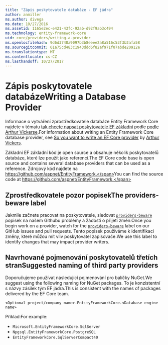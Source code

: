 ```yaml
---
title: "Zápis poskytovatele databáze - EF jádra"
author: anmiller
ms.author: divega
ms.date: 10/27/2016
ms.assetid: 1165e2ec-e421-43fc-92ab-d92f9ab3c494
ms.technology: entity-framework-core
uid: core/providers/writing-a-provider
ms.openlocfilehash: 9d6d3748a9097b3b8eeee2a8a516c53f3b2afa58
ms.sourcegitcommit: 01a75cd483c1943ddd6f82af971f07abde20912e
ms.translationtype: MT
ms.contentlocale: cs-CZ
ms.lasthandoff: 10/27/2017
---
```

# <a name="writing-a-database-provider"></a><span data-ttu-id="b09c1-102">Zápis poskytovatele databáze</span><span class="sxs-lookup"><span data-stu-id="b09c1-102">Writing a Database Provider</span></span>

<span data-ttu-id="b09c1-103">Informace o vytváření zprostředkovatele databáze Entity Framework Core najdete v tématu [tak chcete napsat poskytovatele EF základní](https://blog.oneunicorn.com/2016/11/11/so-you-want-to-write-an-ef-core-provider/) podle [podle Arthur Vickerse](https://github.com/ajcvickers).</span><span class="sxs-lookup"><span data-stu-id="b09c1-103">For information about writing an Entity Framework Core database provider, see [So you want to write an EF Core provider](https://blog.oneunicorn.com/2016/11/11/so-you-want-to-write-an-ef-core-provider/) by [Arthur Vickers](https://github.com/ajcvickers).</span></span>

<span data-ttu-id="b09c1-104">Základní EF základní kód je open source a obsahuje několik poskytovatelů databáze, které lze použít jako referenci.</span><span class="sxs-lookup"><span data-stu-id="b09c1-104">The EF Core code base is open source and contains several database providers that can be used as a reference.</span></span> <span data-ttu-id="b09c1-105">Zdrojový kód najdete na https://github.com/aspnet/EntityFramework.</span><span class="sxs-lookup"><span data-stu-id="b09c1-105">You can find the source code at https://github.com/aspnet/EntityFramework.</span></span>

## <a name="the-providers-beware-label"></a><span data-ttu-id="b09c1-106">Zprostředkovatele pozor popisek</span><span class="sxs-lookup"><span data-stu-id="b09c1-106">The providers-beware label</span></span>

<span data-ttu-id="b09c1-107">Jakmile začnete pracovat na poskytovatele, sledovat [ `providers-beware` ](https://github.com/aspnet/EntityFramework/labels/providers-beware) popisek na našem Githubu problémy a žádosti o přijetí změn.</span><span class="sxs-lookup"><span data-stu-id="b09c1-107">Once you begin work on a provider, watch for the [`providers-beware`](https://github.com/aspnet/EntityFramework/labels/providers-beware) label on our GitHub issues and pull requests.</span></span> <span data-ttu-id="b09c1-108">Tento popisek používáme k identifikaci změny, které můžou mít vliv poskytovatel zapisovače.</span><span class="sxs-lookup"><span data-stu-id="b09c1-108">We use this label to identify changes that may impact provider writers.</span></span>

## <a name="suggested-naming-of-third-party-providers"></a><span data-ttu-id="b09c1-109">Navrhované pojmenování poskytovatelů třetích stran</span><span class="sxs-lookup"><span data-stu-id="b09c1-109">Suggested naming of third party providers</span></span>

<span data-ttu-id="b09c1-110">Doporučujeme používat následující pojmenování pro balíčky NuGet.</span><span class="sxs-lookup"><span data-stu-id="b09c1-110">We suggest using the following naming for NuGet packages.</span></span> <span data-ttu-id="b09c1-111">To je konzistentní s názvy zásilek tým EF jádra.</span><span class="sxs-lookup"><span data-stu-id="b09c1-111">This is consistent with the names of packages delivered by the EF Core team.</span></span>

`<Optional project/company name>.EntityFrameworkCore.<Database engine name>`

<span data-ttu-id="b09c1-112">Příklad:</span><span class="sxs-lookup"><span data-stu-id="b09c1-112">For example:</span></span>
* `Microsoft.EntityFrameworkCore.SqlServer`
* `Npgsql.EntityFrameworkCore.PostgreSQL`
* `EntityFrameworkCore.SqlServerCompact40`
